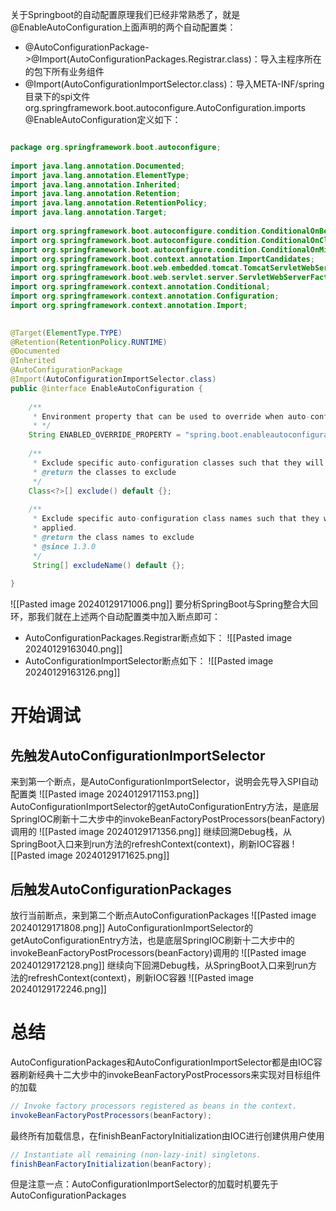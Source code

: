 关于Springboot的自动配置原理我们已经非常熟悉了，就是@EnableAutoConfiguration上面声明的两个自动配置类：
- @AutoConfigurationPackage->@Import(AutoConfigurationPackages.Registrar.class)：导入主程序所在的包下所有业务组件
- @Import(AutoConfigurationImportSelector.class)：导入META-INF/spring目录下的spi文件org.springframework.boot.autoconfigure.AutoConfiguration.imports
@EnableAutoConfiguration定义如下：
```java

package org.springframework.boot.autoconfigure;  
  
import java.lang.annotation.Documented;  
import java.lang.annotation.ElementType;  
import java.lang.annotation.Inherited;  
import java.lang.annotation.Retention;  
import java.lang.annotation.RetentionPolicy;  
import java.lang.annotation.Target;  
  
import org.springframework.boot.autoconfigure.condition.ConditionalOnBean;  
import org.springframework.boot.autoconfigure.condition.ConditionalOnClass;  
import org.springframework.boot.autoconfigure.condition.ConditionalOnMissingBean;  
import org.springframework.boot.context.annotation.ImportCandidates;  
import org.springframework.boot.web.embedded.tomcat.TomcatServletWebServerFactory;  
import org.springframework.boot.web.servlet.server.ServletWebServerFactory;  
import org.springframework.context.annotation.Conditional;  
import org.springframework.context.annotation.Configuration;  
import org.springframework.context.annotation.Import;  
  

@Target(ElementType.TYPE)  
@Retention(RetentionPolicy.RUNTIME)  
@Documented  
@Inherited  
@AutoConfigurationPackage  
@Import(AutoConfigurationImportSelector.class)  
public @interface EnableAutoConfiguration {  
  
    /**  
     * Environment property that can be used to override when auto-configuration is     * enabled.     
     * */    
    String ENABLED_OVERRIDE_PROPERTY = "spring.boot.enableautoconfiguration";  
  
    /**  
     * Exclude specific auto-configuration classes such that they will never be applied.     
     * @return the classes to exclude  
     */    
    Class<?>[] exclude() default {};  
  
    /**  
     * Exclude specific auto-configuration class names such that they will never be     
     * applied.     
     * @return the class names to exclude  
     * @since 1.3.0  
     */    
     String[] excludeName() default {};  
  
}
```
![[Pasted image 20240129171006.png]]
要分析SpringBoot与Spring整合大回环，那我们就在上述两个自动配置类中加入断点即可：
- AutoConfigurationPackages.Registrar断点如下：
![[Pasted image 20240129163040.png]]
- AutoConfigurationImportSelector断点如下：
![[Pasted image 20240129163126.png]]

# 开始调试
## 先触发AutoConfigurationImportSelector
来到第一个断点，是AutoConfigurationImportSelector，说明会先导入SPI自动配置类
![[Pasted image 20240129171153.png]]
AutoConfigurationImportSelector的getAutoConfigurationEntry方法，是底层SpringIOC刷新十二大步中的invokeBeanFactoryPostProcessors(beanFactory)调用的
![[Pasted image 20240129171356.png]]
继续回溯Debug栈，从SpringBoot入口来到run方法的refreshContext(context)，刷新IOC容器
![[Pasted image 20240129171625.png]]
## 后触发AutoConfigurationPackages
放行当前断点，来到第二个断点AutoConfigurationPackages
![[Pasted image 20240129171808.png]]
AutoConfigurationImportSelector的getAutoConfigurationEntry方法，也是底层SpringIOC刷新十二大步中的invokeBeanFactoryPostProcessors(beanFactory)调用的
![[Pasted image 20240129172128.png]]
继续向下回溯Debug栈，从SpringBoot入口来到run方法的refreshContext(context)，刷新IOC容器
![[Pasted image 20240129172246.png]]
# 总结
AutoConfigurationPackages和AutoConfigurationImportSelector都是由IOC容器刷新经典十二大步中的invokeBeanFactoryPostProcessors来实现对目标组件的加载
```java
// Invoke factory processors registered as beans in the context.  
invokeBeanFactoryPostProcessors(beanFactory);
```
最终所有加载信息，在finishBeanFactoryInitialization由IOC进行创建供用户使用
```java
// Instantiate all remaining (non-lazy-init) singletons.  
finishBeanFactoryInitialization(beanFactory);
```

但是注意一点：AutoConfigurationImportSelector的加载时机要先于AutoConfigurationPackages